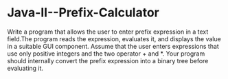 # Java-II--Prefix-Calculator
Write a program that allows the user to enter prefix expression in a text field.The program reads the expression, evaluates it, and displays the value in a suitable GUI component.
Assume that the user enters expressions that use only positive integers and the two operator + and *. Your program should internally convert the prefix expression into a binary tree before evaluating it.
